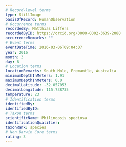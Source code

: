```yaml
---
# Record-level terms
type: StillImage
basisOfRecord: HumanObservation
# Occurrence terms
recordedBy: Matthias Liffers
recordedByID: https://orcid.org/0000-0002-3639-2080
occurrenceRemarks: ""
# Event terms
eventDateTime: 2016-03-06T09:04:07
year: 2016
month: 3
day: 6
# Location terms
locationRemarks: South Mole, Fremantle, Australia
minimumDepthInMeters: 1.91
maximumDepthInMeters: 0.0
decimalLatitude: -32.057053
decimalLongitude: 115.738735
temperature: 23
# Identification terms
identifiedBy: 
identifiedByID: 
# Taxon terms
scientificName: Philinopsis speciosa
identificationQualifier: 
taxonRank: species
# Non Darwin Core terms
rating: 3
---
```

